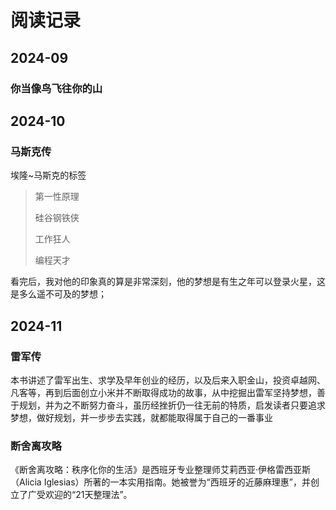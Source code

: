 # 阅读记录

## 2024-09

### 你当像鸟飞往你的山

## 2024-10

### 马斯克传

埃隆~马斯克的标签

>第一性原理
>
>硅谷钢铁侠
>
>工作狂人
>
>编程天才

看完后，我对他的印象真的算是非常深刻，他的梦想是有生之年可以登录火星，这是多么遥不可及的梦想；

## 2024-11

### 雷军传

本书讲述了雷军出生、求学及早年创业的经历，以及后来入职金山，投资卓越网、凡客等，再到后面创立小米并不断取得成功的故事，从中挖掘出雷军坚持梦想，善于规划，并为之不断努力奋斗，虽历经挫折仍一往无前的特质，启发读者只要追求梦想，做好规划，并一步步去实践，就都能取得属于自己的一番事业



### 断舍离攻略

《断舍离攻略：秩序化你的生活》是西班牙专业整理师艾莉西亚·伊格雷西亚斯（Alicia Iglesias）所著的一本实用指南。她被誉为“西班牙的近藤麻理惠”，并创立了广受欢迎的“21天整理法”。